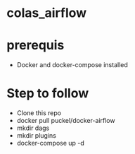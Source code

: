 # colas_airflow
# prerequis
- Docker and docker-compose installed
# Step to follow
- Clone this repo
- docker pull puckel/docker-airflow
- mkdir dags
- mkdir plugins
- docker-compose up -d
